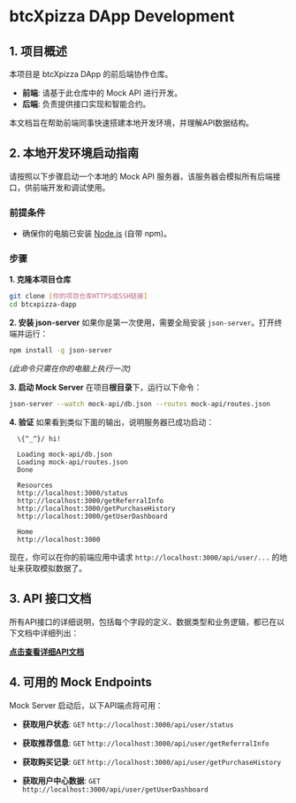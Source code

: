 # btcXpizza DApp Development

## 1. 项目概述

本项目是 btcXpizza DApp 的前后端协作仓库。

- **前端**: 请基于此仓库中的 Mock API 进行开发。
- **后端**: 负责提供接口实现和智能合约。

本文档旨在帮助前端同事快速搭建本地开发环境，并理解API数据结构。

## 2. 本地开发环境启动指南

请按照以下步骤启动一个本地的 Mock API 服务器，该服务器会模拟所有后端接口，供前端开发和调试使用。

### 前提条件

- 确保你的电脑已安装 [Node.js](https://nodejs.org/) (自带 npm)。

### 步骤

**1. 克隆本项目仓库**
```bash
git clone [你的项目仓库HTTPS或SSH链接]
cd btcxpizza-dapp
```

**2. 安装 json-server**
如果你是第一次使用，需要全局安装 `json-server`。打开终端并运行：
```bash
npm install -g json-server
```
*(此命令只需在你的电脑上执行一次)*

**3. 启动 Mock Server**
在项目**根目录**下，运行以下命令：
```bash
json-server --watch mock-api/db.json --routes mock-api/routes.json
```

**4. 验证**
如果看到类似下面的输出，说明服务器已成功启动：
```
  \{^_^}/ hi!

  Loading mock-api/db.json
  Loading mock-api/routes.json
  Done

  Resources
  http://localhost:3000/status
  http://localhost:3000/getReferralInfo
  http://localhost:3000/getPurchaseHistory
  http://localhost:3000/getUserDashboard

  Home
  http://localhost:3000
```
现在，你可以在你的前端应用中请求 `http://localhost:3000/api/user/...` 的地址来获取模拟数据了。

## 3. API 接口文档

所有API接口的详细说明，包括每个字段的定义、数据类型和业务逻辑，都已在以下文档中详细列出：

**[点击查看详细API文档](./docs/API.md)**

## 4. 可用的 Mock Endpoints

Mock Server 启动后，以下API端点将可用：

- **获取用户状态**:
  `GET` `http://localhost:3000/api/user/status`

- **获取推荐信息**:
  `GET` `http://localhost:3000/api/user/getReferralInfo`

- **获取购买记录**:
  `GET` `http://localhost:3000/api/user/getPurchaseHistory`

- **获取用户中心数据**:
  `GET` `http://localhost:3000/api/user/getUserDashboard`
